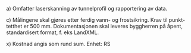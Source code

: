 a) Omfatter laserskanning av tunnelprofil og rapportering av data.

c) Målingene skal gjøres etter ferdig vann- og frostsikring. Krav til punkt-tetthet er 500 mm. Dokumentasjonen skal leveres byggherren på åpent, standardisert format, f. eks LandXML.

x) Kostnad angis som rund sum. Enhet: RS

